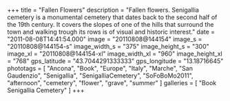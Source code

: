 +++
title = "Fallen Flowers"
description = "Fallen flowers. Senigallia cemetery is a monumental cemetery that dates back to the second half of the 19th century. It covers the slopes of one of the hills that surround the town and walking trough its rows is of visual and historic interest."
date = "2011-08-08T14:41:54.000"
image = "20110808@144154"
image_s = "20110808@144154-s"
image_width_s = "375"
image_height_s = "300"
image_xl = "20110808@144154-xl"
image_width_xl = "960"
image_height_xl = "768"
gps_latitude = "43.7044291333333"
gps_longitude = "13.18716645"
phototags = [ "Ancona", "Book", "Europe", "Italy", "Marche", "San Gaudenzio", "Senigallia", "SenigalliaCemetery", "SoFoBoMo2011", "afternoon", "cemetery", "flower", "grave", "summer" ]
galleries = [ "Book Senigallia Cemetery" ]
+++

